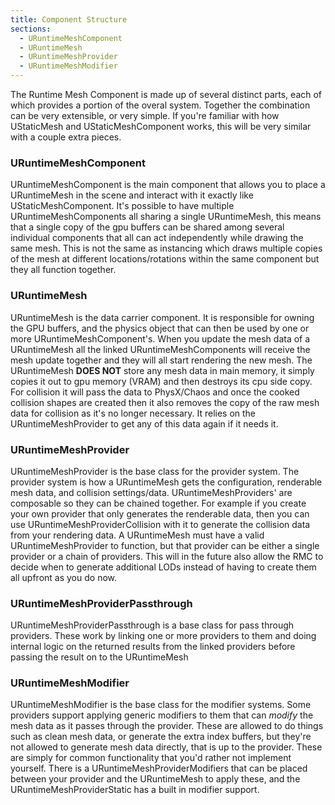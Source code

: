 ```yaml
---
title: Component Structure
sections:
  - URuntimeMeshComponent
  - URuntimeMesh
  - URuntimeMeshProvider
  - URuntimeMeshModifier
---
```


The Runtime Mesh Component is made up of several distinct parts, each of which provides a portion of the overal system. Together the combination can be very extensible, or very simple. If you're familiar with how UStaticMesh and UStaticMeshComponent works, this will be very similar with a couple extra pieces.


### URuntimeMeshComponent

URuntimeMeshComponent is the main component that allows you to place a URuntimeMesh in the scene and interact with it exactly like UStaticMeshComponent. It's possible to have multiple URuntimeMeshComponents all sharing a single URuntimeMesh, this means that a single copy of the gpu buffers can be shared among several individual components that all can act independently while drawing the same mesh. This is not the same as instancing which draws multiple copies of the mesh at different locations/rotations within the same component but they all function together.

### URuntimeMesh

URuntimeMesh is the data carrier component. It is responsible for owning the GPU buffers, and the physics object that can then be used by one or more URuntimeMeshComponent's.  When you update the mesh data of a URuntimeMesh all the linked URuntimeMeshComponents will receive the mesh update together and they will all start rendering the new mesh. The URuntimeMesh **DOES NOT** store any mesh data in main memory, it simply copies it out to gpu memory (VRAM) and then destroys its cpu side copy. For collision it will pass the data to PhysX/Chaos and once the cooked collision shapes are created then it also removes the copy of the raw mesh data for collision as it's no longer necessary. It relies on the URuntimeMeshProvider to get any of this data again if it needs it.

### URuntimeMeshProvider

URuntimeMeshProvider is the base class for the provider system. The provider system is how a URuntimeMesh gets the configuration, renderable mesh data, and collision settings/data.  URuntimeMeshProviders' are composable so they can be chained together. For example if you create your own provider that only generates the renderable data, then you can use URuntimeMeshProviderCollision with it to generate the collision data from your rendering data. A URuntimeMesh must have a valid URuntimeMeshProvider to function, but that provider can be either a single provider or a chain of providers. This will in the future also allow the RMC to decide when to generate additional LODs instead of having to create them all upfront as you do now.

### URuntimeMeshProviderPassthrough

URuntimeMeshProviderPassthrough is a base class for pass through providers. These work by linking one or more providers to them and doing internal logic on the returned results from the linked providers before passing the result on to the URuntimeMesh

### URuntimeMeshModifier

URuntimeMeshModifier is the base class for the modifier systems. Some providers support applying generic modifiers to them that can *modify* the mesh data as it passes through the provider. These are allowed to do things such as clean mesh data, or generate the extra index buffers, but they're not allowed to generate mesh data directly, that is up to the provider. These are simply for common functionality that you'd rather not implement yourself. There is a URuntimeMeshProviderModifiers that can be placed between your provider and the URuntimeMesh to apply these, and the URuntimeMeshProviderStatic has a built in modifier support.

